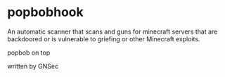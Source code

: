 # popbobhook

An automatic scanner that scans and guns for minecraft servers that are backdoored or is vulnerable to griefing or other Minecraft exploits.


popbob on top


written by GNSec